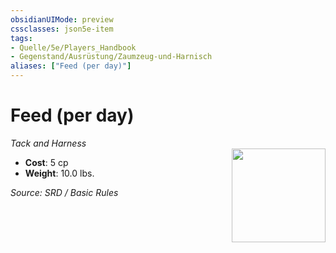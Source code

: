 ```yaml
---
obsidianUIMode: preview
cssclasses: json5e-item
tags:
- Quelle/5e/Players_Handbook
- Gegenstand/Ausrüstung/Zaumzeug-und-Harnisch
aliases: ["Feed (per day)"]
---
```

# Feed (per day)
*Tack and Harness*  
<img src="Symbolik/Gegenstände.webp" align="right" width="150">

- **Cost**: 5 cp
- **Weight**: 10.0 lbs.

*Source: SRD / Basic Rules*